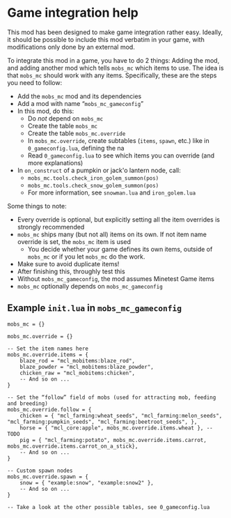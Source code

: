 # Game integration help

This mod has been designed to make game integration rather easy. Ideally, it should be possible to include this mod verbatim in your game, with modifications only done by an external mod.

To integrate this mod in a game, you have to do 2 things: Adding the mod, and adding another mod which tells `mobs_mc` which items to use. The idea is that `mobs_mc` should work with any items. Specifically, these are the steps you need to follow:

* Add the `mobs_mc` mod and its dependencies
* Add a mod with name “`mobs_mc_gameconfig`”
* In this mod, do this:
    * Do *not* depend on `mobs_mc`
    * Create the table `mobs_mc`
    * Create the table `mobs_mc.override`
    * In `mobs_mc.override`, create subtables (`items`, `spawn`, etc.) like in `0_gameconfig.lua`, defining the na
    * Read `0_gameconfig.lua` to see which items you can override (and more explanations)
* In `on_construct` of a pumpkin or jack'o lantern node, call:
    * `mobs_mc.tools.check_iron_golem_summon(pos)`
    * `mobs_mc.tools.check_snow_golem_summon(pos)`
    * For more information, see `snowman.lua` and `iron_golem.lua`

Some things to note:

* Every override is optional, but explicitly setting all the item overrides is strongly recommended
* `mobs_mc` ships many (but not all) items on its own. If not item name override is set, the `mobs_mc` item is used
    * You decide whether your game defines its own items, outside of `mobs_mc` or if you let `mobs_mc` do the work.
* Make sure to avoid duplicate items!
* After finishing this, throughly test this
* Without `mobs_mc_gameconfig`, the mod assumes Minetest Game items
* `mobs_mc` optionally depends on `mobs_mc_gameconfig`

## Example `init.lua` in `mobs_mc_gameconfig`
```
mobs_mc = {}

mobs_mc.override = {}

-- Set the item names here
mobs_mc.override.items = {
	blaze_rod = "mcl_mobitems:blaze_rod",
	blaze_powder = "mcl_mobitems:blaze_powder",
	chicken_raw = "mcl_mobitems:chicken",
	-- And so on ...
}

-- Set the “follow” field of mobs (used for attracting mob, feeding and breeding)
mobs_mc.override.follow = {
	chicken = { "mcl_farming:wheat_seeds", "mcl_farming:melon_seeds", "mcl_farming:pumpkin_seeds", "mcl_farming:beetroot_seeds", },
	horse = { "mcl_core:apple", mobs_mc.override.items.wheat }, -- TODO
	pig = { "mcl_farming:potato", mobs_mc.override.items.carrot, mobs_mc.override.items.carrot_on_a_stick},
	-- And so on ...
}

-- Custom spawn nodes
mobs_mc.override.spawn = {
	snow = { "example:snow", "example:snow2" },
	-- And so on ...
}

-- Take a look at the other possible tables, see 0_gameconfig.lua
```
